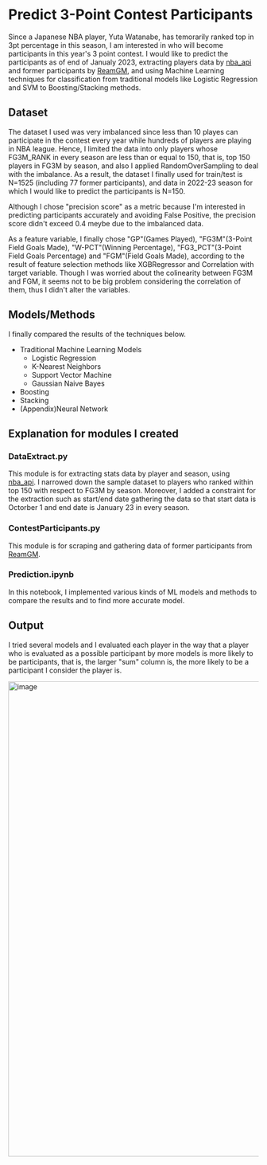 # Predict 3-Point Contest Participants
Since a Japanese NBA player, Yuta Watanabe, has temorarily ranked top in 3pt percentage in this season, I am interested in who will become participants in this year's 3 point contest. I would like to predict the participants as of end of Janualy 2023, extracting players data by [nba_api](https://github.com/swar/nba_api) and former participants by [ReamGM](https://basketball.realgm.com/nba/allstar/three_point/players), and using Machine Learning techniques for classification from traditional models like Logistic Regression and SVM to Boosting/Stacking methods.

## Dataset
The dataset I used was very imbalanced since less than 10 playes can participate in the contest every year while hundreds of players are playing in NBA league. Hence, I limited the data into only players whose FG3M_RANK in every season are less than or equal to 150, that is, top 150 players in FG3M by season, and also I applied RandomOverSampling to deal with the imbalance. As a result, the dataset I finally used for train/test is N=1525 (including 77 former participants), and data in 2022-23 season for which I would like to predict the participants is N=150.

Although I chose "precision score" as a metric because I'm interested in predicting participants accurately and avoiding False Positive, the precision score didn't exceed 0.4 meybe due to the imbalanced data.

As a feature variable, I finally chose "GP"(Games Played),  "FG3M"(3-Point Field Goals Made), "W-PCT"(Winning Percentage), "FG3_PCT"(3-Point Field Goals Percentage) and "FGM"(Field Goals Made), according to the result of feature selection methods like XGBRegressor and Correlation with target variable. Though I was worried about the colinearity between FG3M and FGM, it seems not to be big problem considering the correlation of them, thus I didn't alter the variables.

## Models/Methods
I finally compared the results of the techniques below.

* Traditional Machine Learning Models
  * Logistic Regression
  * K-Nearest Neighbors 
  * Support Vector Machine
  * Gaussian Naive Bayes
* Boosting 
* Stacking
* (Appendix)Neural Network


## Explanation for modules I created
### DataExtract.py
This module is for extracting stats data by player and season, using [nba_api](https://github.com/swar/nba_api). I narrowed down the sample dataset to players who ranked within top 150 with respect to FG3M by season. Moreover, I added a constraint for the extraction such as start/end date gathering the data so that start data is Octorber 1 and end date is January 23 in every season.

### ContestParticipants.py
This module is for scraping and gathering data of former participants from [ReamGM](https://basketball.realgm.com/nba/allstar/three_point/players).

### Prediction.ipynb
In this notebook, I implemented various kinds of ML models and methods to compare the results and to find more accurate model.


## Output
I tried several models and I evaluated each player in the way that a player who is evaluated as a possible participant by more models is more likely to be participants, that is, the larger "sum" column is, the more likely to be a participant I consider the player is.

<img width="954" alt="image" src="https://user-images.githubusercontent.com/59324565/214356979-8b30ab55-8468-486c-89dc-f54ef507fc44.png">

